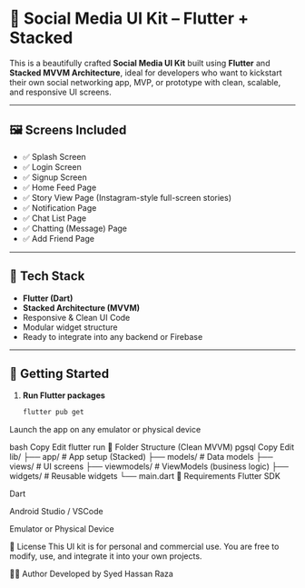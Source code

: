# 🚀 Social Media UI Kit – Flutter + Stacked

This is a beautifully crafted **Social Media UI Kit** built using **Flutter** and **Stacked MVVM Architecture**, ideal for developers who want to kickstart their own social networking app, MVP, or prototype with clean, scalable, and responsive UI screens.

---

## 🖼️ Screens Included

- ✅ Splash Screen  
- ✅ Login Screen  
- ✅ Signup Screen  
- ✅ Home Feed Page  
- ✅ Story View Page (Instagram-style full-screen stories)  
- ✅ Notification Page  
- ✅ Chat List Page  
- ✅ Chatting (Message) Page  
- ✅ Add Friend Page

---

## 📐 Tech Stack

- **Flutter (Dart)**  
- **Stacked Architecture (MVVM)**  
- Responsive & Clean UI Code  
- Modular widget structure  
- Ready to integrate into any backend or Firebase

---


## 🚀 Getting Started

1. **Run Flutter packages**  
   ```bash
   flutter pub get
Launch the app on any emulator or physical device

bash
Copy
Edit
flutter run
📁 Folder Structure (Clean MVVM)
pgsql
Copy
Edit
lib/
├── app/                # App setup (Stacked)
├── models/             # Data models
├── views/              # UI screens
├── viewmodels/         # ViewModels (business logic)
├── widgets/            # Reusable widgets
└── main.dart
📌 Requirements
Flutter SDK 

Dart 

Android Studio / VSCode

Emulator or Physical Device

🤝 License
This UI kit is for personal and commercial use.
You are free to modify, use, and integrate it into your own projects.

👨‍💻 Author
Developed by Syed Hassan Raza
